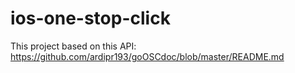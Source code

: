 # ios-one-stop-click
This project based on this API:
https://github.com/ardipr193/goOSCdoc/blob/master/README.md
